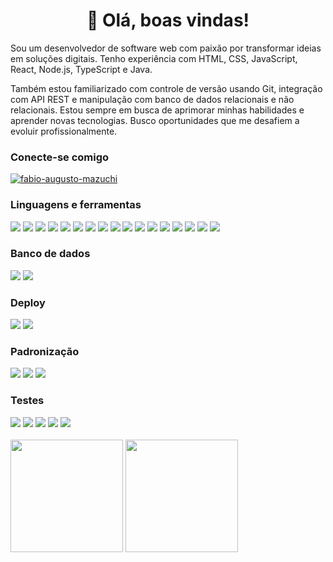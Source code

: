 <h1 align="center">👋 Olá, boas vindas!</h1>

<p>Sou um desenvolvedor de software web com paixão por transformar ideias em soluções digitais. Tenho experiência com HTML, CSS, JavaScript, React, Node.js, TypeScript e Java.</p> 
<p>Também estou familiarizado com controle de versão usando Git, integração com API REST e manipulação com banco de dados relacionais e não relacionais. Estou sempre em busca de aprimorar minhas habilidades e aprender novas tecnologias. Busco oportunidades que me desafiem a evoluir profissionalmente.</p>


<h3 align="left">Conecte-se comigo</h3>
<p align="left">
<a href="https://linkedin.com/in/fabio-augusto-mazuchi" target="blank"><img align="center" src="https://img.shields.io/badge/LinkedIn-0077B5?style=for-the-badge&logo=linkedin&logoColor=white" alt="fabio-augusto-mazuchi"/></a>


<h3 align="left">Linguagens e ferramentas</h3>
<div>
<img src="https://img.shields.io/badge/Ubuntu-E95420?style=for-the-badge&logo=ubuntu&logoColor=white"/>
<img src="https://img.shields.io/badge/Python-3776AB?style=for-the-badge&logo=python&logoColor=white"/>
<img src="https://img.shields.io/badge/HTML5-E34F26?style=for-the-badge&logo=html5&logoColor=white"/>
<img src="https://img.shields.io/badge/CSS3-1572B6?style=for-the-badge&logo=css3&logoColor=white"/>
<img src="https://img.shields.io/badge/JavaScript-F7DF1E?style=for-the-badge&logo=javascript&logoColor=black"/>
<img src="https://img.shields.io/badge/Node.js-43853D?style=for-the-badge&logo=node.js&logoColor=white"/>
<img src="https://img.shields.io/badge/TypeScript-007ACC?style=for-the-badge&logo=typescript&logoColor=white"/>
<img src="https://img.shields.io/badge/C%2B%2B-00599C?style=for-the-badge&logo=c%2B%2B&logoColor=white"/>
<img src="https://img.shields.io/badge/Markdown-000000?style=for-the-badge&logo=markdown&logoColor=white"/>
<img src="https://img.shields.io/badge/Express.js-404D59?style=for-the-badge"/>
<img src="https://img.shields.io/badge/React-20232A?style=for-the-badge&logo=react&logoColor=61DAFB"/>
<img src="https://img.shields.io/badge/Redux-593D88?style=for-the-badge&logo=redux&logoColor=white"/>
<img src="https://img.shields.io/badge/sequelize-323330?style=for-the-badge&logo=sequelize&logoColor=blue"/>
<img src="https://img.shields.io/badge/Visual_Studio_Code-0078D4?style=for-the-badge&logo=visual%20studio%20code&logoColor=white"/>
<img src="https://img.shields.io/badge/GIT-E44C30?style=for-the-badge&logo=git&logoColor=white"/>
<img src="https://img.shields.io/badge/styled--components-DB7093?style=for-the-badge&logo=styled-components&logoColor=white"/>
<img src="https://img.shields.io/badge/Java-ED8B00?style=for-the-badge&logo=openjdk&logoColor=white"/>
  
<div>

<h3 align="left">Banco de dados</h3>
<div>
<img src="https://img.shields.io/badge/MySQL-00000F?style=for-the-badge&logo=mysql&logoColor=white"/>
<img src="https://img.shields.io/badge/MongoDB-4EA94B?style=for-the-badge&logo=mongodb&logoColor=white"/>
<div>

<h3 align="left">Deploy</h3>
<div>
<img src="https://img.shields.io/badge/Heroku-430098?style=for-the-badge&logo=heroku&logoColor=white"/>
<img src="https://img.shields.io/badge/Vercel-000000?style=for-the-badge&logo=vercel&logoColor=white"/>  
<div>

<h3 align="left">Padronização</h3>
<div>
<img src="https://img.shields.io/badge/eslint-3A33D1?style=for-the-badge&logo=eslint&logoColor=white"/>
<img src="https://img.shields.io/badge/stylelint-000?style=for-the-badge&logo=stylelint&logoColor=white"/>
<img src="https://img.shields.io/badge/prettier-1A2C34?style=for-the-badge&logo=prettier&logoColor=F7BA3E"/>
<div>

<h3 align="left">Testes</h3>
<div>
<img src="https://img.shields.io/badge/Jest-323330?style=for-the-badge&logo=Jest&logoColor=white"/>
<img src="https://img.shields.io/badge/testing%20library-323330?style=for-the-badge&logo=testing-library&logoColor=red"/>
<img src="https://img.shields.io/badge/mocha.js-323330?style=for-the-badge&logo=mocha&logoColor=Brown"/>
<img src="https://img.shields.io/badge/chai.js-323330?style=for-the-badge&logo=chai&logoColor=red"/>
<img src="https://img.shields.io/badge/sinon.js-323330?style=for-the-badge&logo=sinon"/>
<div>
<br>

<div>
  <img height="180px" src="https://github-readme-stats.vercel.app/api?username=FabioMazuchi&show_icons=true&theme=dark">
  <img height="180px" src="https://github-readme-stats.vercel.app/api/top-langs/?username=FabioMazuchi&layout=compact&langs_count=4&theme=dark">
</div>

